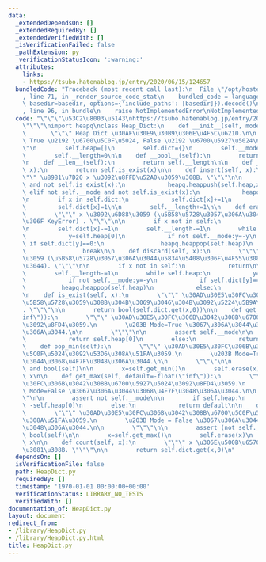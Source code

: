 ```yaml
---
data:
  _extendedDependsOn: []
  _extendedRequiredBy: []
  _extendedVerifiedWith: []
  _isVerificationFailed: false
  _pathExtension: py
  _verificationStatusIcon: ':warning:'
  attributes:
    links:
    - https://tsubo.hatenablog.jp/entry/2020/06/15/124657
  bundledCode: "Traceback (most recent call last):\n  File \"/opt/hostedtoolcache/Python/3.10.7/x64/lib/python3.10/site-packages/onlinejudge_verify/documentation/build.py\"\
    , line 71, in _render_source_code_stat\n    bundled_code = language.bundle(stat.path,\
    \ basedir=basedir, options={'include_paths': [basedir]}).decode()\n  File \"/opt/hostedtoolcache/Python/3.10.7/x64/lib/python3.10/site-packages/onlinejudge_verify/languages/python.py\"\
    , line 96, in bundle\n    raise NotImplementedError\nNotImplementedError\n"
  code: "\"\"\"\u53C2\u8003\u5143\nhttps://tsubo.hatenablog.jp/entry/2020/06/15/124657\n\
    \"\"\"\nimport heapq\nclass Heap_Dict:\n    def __init__(self, mode=True):\n \
    \       \"\"\" Heap Dict \u30AF\u30E9\u30B9\u306E\u4F5C\u6210.\n\n        Mode:\
    \ True \u2192 \u6700\u5C0F\u5024, False \u2192 \u6700\u5927\u5024\n        \"\"\
    \"\n        self.heap=[]\n        self.dict={}\n        self.__mode=bool(mode)\n\
    \        self.__length=0\n\n    def __bool__(self):\n        return bool(self.heap)\n\
    \n    def __len__(self):\n        return self.__length\n\n    def __contains__(self,\
    \ x):\n        return self.is_exist(x)\n\n    def insert(self, x):\n        \"\
    \"\" \u8981\u7D20 x \u3092\u8FFD\u52A0\u3059\u308B. \"\"\"\n\n        if self.__mode\
    \ and not self.is_exist(x):\n            heapq.heappush(self.heap,x)\n       \
    \ elif not self.__mode and not self.is_exist(x):\n            heapq.heappush(self.heap,-x)\n\
    \n        if x in self.dict:\n            self.dict[x]+=1\n        else:\n   \
    \         self.dict[x]=1\n\n        self.__length+=1\n\n    def erase(self, x):\n\
    \        \"\"\" x \u3092\u6D88\u3059 (\u5B58\u5728\u3057\u306A\u3044\u5834\u5408\
    \u306F KeyError) . \"\"\"\n\n        if x not in self:\n            raise KeyError(x)\n\
    \n        self.dict[x]-=1\n        self.__length-=1\n        while self.heap:\n\
    \            y=self.heap[0]\n            if not self.__mode:y=-y\n           \
    \ if self.dict[y]==0:\n                heapq.heappop(self.heap)\n            else:\n\
    \                break\n\n    def discard(self, x):\n        \"\"\" x \u3092\u6D88\
    \u3059 (\u5B58\u5728\u3057\u306A\u3044\u5834\u5408\u306F\u4F55\u3082\u3057\u306A\
    \u3044). \"\"\"\n\n        if x not in self:\n            return\n\n        self.dict[x]-=1\n\
    \        self.__length-=1\n        while self.heap:\n            y=self.heap[0]\n\
    \            if not self.__mode:y=-y\n            if self.dict[y]==0:\n      \
    \          heapq.heappop(self.heap)\n            else:\n                break\n\
    \n    def is_exist(self, x):\n        \"\"\" \u30AD\u30E5\u30FC\u306B x \u304C\
    \u5B58\u5728\u3059\u308B\u304B\u3069\u3046\u304B\u3092\u5224\u5B9A\u3059\u308B\
    . \"\"\"\n\n        return bool(self.dict.get(x,0))\n\n    def get_min(self, default=float(\"\
    inf\")):\n        \"\"\" \u30AD\u30E5\u30FC\u306B\u3042\u308B\u6700\u5C0F\u5024\
    \u3092\u8FD4\u3059.\n        \u203B Mode=True \u3067\u306A\u3044\u3068\u4F7F\u3048\
    \u306A\u3044.\n\n        \"\"\"\n\n        assert self.__mode\n\n        if self.heap:\n\
    \            return self.heap[0]\n        else:\n            return default\n\n\
    \    def pop_min(self):\n        \"\"\" \u30AD\u30E5\u30FC\u306B\u3042\u308B\u6700\
    \u5C0F\u5024\u3092\u53D6\u308A\u51FA\u3059.\n        \u203B Mode=True \u3067\u306A\
    \u3044\u3068\u4F7F\u3048\u306A\u3044.\n\n        \"\"\"\n\n        assert self.__mode\
    \ and bool(self)\n\n        x=self.get_min()\n        self.erase(x)\n        return\
    \ x\n\n    def get_max(self, default=-float(\"inf\")):\n        \"\"\" \u30AD\u30E5\
    \u30FC\u306B\u3042\u308B\u6700\u5927\u5024\u3092\u8FD4\u3059.\n        \u203B\
    \ Mode=False \u3067\u306A\u3044\u3068\u4F7F\u3048\u306A\u3044.\n\n        \"\"\
    \"\n\n        assert not self.__mode\n\n        if self.heap:\n            return\
    \ -self.heap[0]\n        else:\n            return default\n\n    def pop_max(self):\n\
    \        \"\"\" \u30AD\u30E5\u30FC\u306B\u3042\u308B\u6700\u5C0F\u5024\u3092\u53D6\
    \u308A\u51FA\u3059.\n        \u203B Mode = False \u3067\u306A\u3044\u3068\u4F7F\
    \u3048\u306A\u3044.\n\n        \"\"\"\n\n        assert (not self.__mode) and\
    \ bool(self)\n\n        x=self.get_max()\n        self.erase(x)\n        return\
    \ x\n\n    def count(self, x):\n        \"\"\" x \u306E\u500B\u6570\u3092\u6C42\
    \u3081\u308B. \"\"\"\n\n        return self.dict.get(x,0)\n"
  dependsOn: []
  isVerificationFile: false
  path: HeapDict.py
  requiredBy: []
  timestamp: '1970-01-01 00:00:00+00:00'
  verificationStatus: LIBRARY_NO_TESTS
  verifiedWith: []
documentation_of: HeapDict.py
layout: document
redirect_from:
- /library/HeapDict.py
- /library/HeapDict.py.html
title: HeapDict.py
---
```

